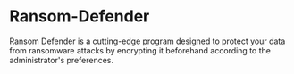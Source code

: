 # Ransom-Defender
Ransom Defender is a cutting-edge program designed to protect your data from ransomware attacks by encrypting it beforehand according to the administrator's preferences.
